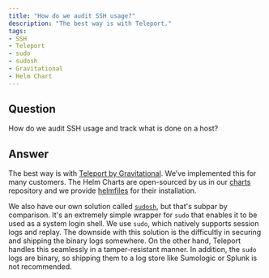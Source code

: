 ```yaml
---
title: "How do we audit SSH usage?"
description: "The best way is with Teleport."
tags:
- SSH
- Teleport
- sudo
- sudosh
- Gravitational
- Helm Chart
---
```


## Question

How do we audit SSH usage and track what is done on a host?

## Answer

The best way is with [Teleport by Gravitational](https://github.com/gravitational/teleport). We’ve implemented this for many customers. The Helm Charts are open-sourced by us in our [charts](https://github.com/cloudposse/charts) repository and we provide [helmfiles](https://github.com/cloudposse/helmfiles) for their installation. 

We also have our own solution called [`sudosh`](https://github.com/cloudposse/sudosh), but that's subpar by comparison. It's an extremely simple wrapper for `sudo` that enables it to be used as a system login shell. We use `sudo`, which natively supports session logs and replay. The downside with this solution is the difficultly in securing and shipping the binary logs somewhere. On the other hand, Teleport handles this seamlessly in a tamper-resistant manner. In addition, the `sudo` logs are binary, so shipping them to a log store like Sumologic or Splunk is not recommended.
